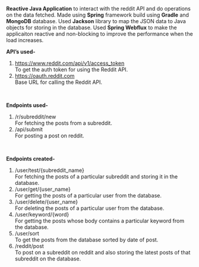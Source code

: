 <b>Reactive Java Application</b> to interact with the reddit API and do operations on the data fetched.
Made using <b>Spring</b> framework build using <b>Gradle</b> and <b>MongoDB</b> database.
Used <b>Jackson</b> library to map the JSON data to Java objects for storing in the database.
Used <b>Spring Webflux</b> to make the applicaiton reactive and non-blocking to improve the performance when the load increases.

<b>API’s used-</b>
1. https://www.reddit.com/api/v1/access_token
     <br> To get the auth token for using the Reddit API.
2. https://oauth.reddit.com
      <br>Base URL for calling the Reddit API.
<br>

<b>Endpoints used-</b>
1. /r/subreddit/new
       <br>For fetching the posts from a subreddit.
2. /api/submit
       <br>For posting a post on reddit.
<br>

<b>Endpoints created-</b>
1. /user/test/{subreddit_name}
      <br>For fetching the posts of a particular subreddit and storing it in the database.
2. /user/get/{user_name}
      <br>For getting the posts of a particular user from the database.
3. /user/delete/{user_name}
      <br>For deleting the posts of a particular user from the database.
4. /user/keyword/{word}
      <br>For getting the posts whose body contains a particular keyword from the database.
5. /user/sort
      <br>To get the posts from the database sorted by date of post.
6. /reddit/post
      <br>To post on a subreddit on reddit and also storing the latest posts of that subreddit on the database.
